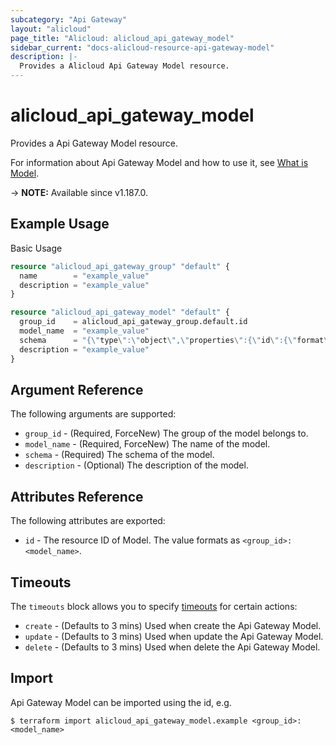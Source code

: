 ```yaml
---
subcategory: "Api Gateway"
layout: "alicloud"
page_title: "Alicloud: alicloud_api_gateway_model"
sidebar_current: "docs-alicloud-resource-api-gateway-model"
description: |-
  Provides a Alicloud Api Gateway Model resource.
---
```


# alicloud_api_gateway_model

Provides a Api Gateway Model resource.

For information about Api Gateway Model and how to use it, see [What is Model](https://www.alibabacloud.com/help/en/api-gateway/latest/api-cloudapi-2016-07-14-createmodel).

-> **NOTE:** Available since v1.187.0.

## Example Usage

Basic Usage

```terraform
resource "alicloud_api_gateway_group" "default" {
  name        = "example_value"
  description = "example_value"
}

resource "alicloud_api_gateway_model" "default" {
  group_id    = alicloud_api_gateway_group.default.id
  model_name  = "example_value"
  schema      = "{\"type\":\"object\",\"properties\":{\"id\":{\"format\":\"int64\",\"maximum\":100,\"exclusiveMaximum\":true,\"type\":\"integer\"},\"name\":{\"maxLength\":10,\"type\":\"string\"}}}"
  description = "example_value"
}
```

## Argument Reference

The following arguments are supported:

* `group_id` - (Required, ForceNew) The group of the model belongs to.
* `model_name` - (Required, ForceNew) The name of the model.
* `schema` - (Required) The schema of the model.
* `description` - (Optional) The description of the model.

## Attributes Reference

The following attributes are exported:

* `id` - The resource ID of Model. The value formats as `<group_id>:<model_name>`.

## Timeouts

The `timeouts` block allows you to specify [timeouts](https://www.terraform.io/docs/configuration-0-11/resources.html#timeouts) for certain actions:

* `create` - (Defaults to 3 mins) Used when create the Api Gateway Model.
* `update` - (Defaults to 3 mins) Used when update the Api Gateway Model.
* `delete` - (Defaults to 3 mins) Used when delete the Api Gateway Model.

## Import

Api Gateway Model can be imported using the id, e.g.

```shell
$ terraform import alicloud_api_gateway_model.example <group_id>:<model_name>
```